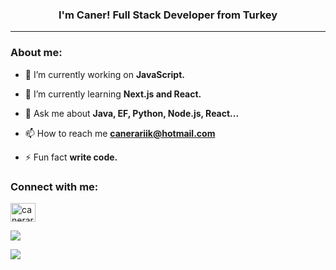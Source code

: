 <!-- Context -->
<h3 align="center">I'm Caner! Full Stack Developer from Turkey</h3>
<hr />

<!-- About me: -->
<h3 align="left">About me:</h3>

- 🔭  I’m currently working on **JavaScript.**

- 🌱  I’m currently learning **Next.js and React.**

- 💬 Ask me about **Java, EF, Python, Node.js, React...**

- 📫 How to reach me **canerariik@hotmail.com**

- ⚡ Fun fact **write code.**


<!-- Connect with me: -->
<h3 align="left">Connect with me:</h3>
<p align="left">
<a href="https://www.linkedin.com/in/canerarik0/" target="blank"><img align="center" src="https://raw.githubusercontent.com/rahuldkjain/github-profile-readme-generator/master/src/images/icons/Social/linked-in-alt.svg" alt="canerariik" height="30" width="40" /></a>
</p>


<!-- Most Used Languages -->
<p><img align="center" src="https://github-readme-stats.vercel.app/api/top-langs?username=canerariik&show_icons=true&hide_progress=true" /></p>

<!-- Github Stats -->
<p><img align="center" src="https://github-readme-stats.vercel.app/api?username=canerariik&show_icons=true&theme=dark" /></p>
  
  
  
 
